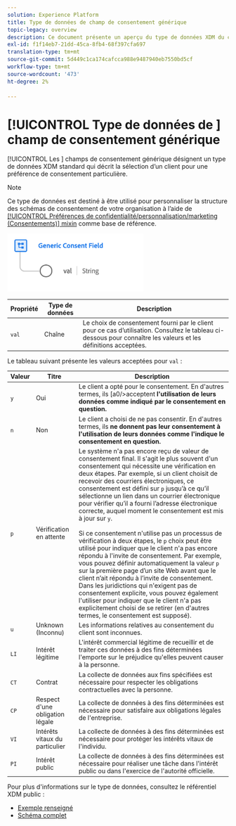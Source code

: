 ```yaml
---
solution: Experience Platform
title: Type de données de champ de consentement générique
topic-legacy: overview
description: Ce document présente un aperçu du type de données XDM du champ de consentement générique.
exl-id: f1f14eb7-21dd-45ca-8fb4-68f397cfa697
translation-type: tm+mt
source-git-commit: 5d449c1ca174cafcca988e9487940eb7550bd5cf
workflow-type: tm+mt
source-wordcount: '473'
ht-degree: 2%

---
```


# [!UICONTROL Type de données de ] champ de consentement générique

[!UICONTROL Les ] champs de consentement générique désignent un type de données XDM standard qui décrit la sélection d’un client pour une préférence de consentement particulière.

>[!NOTE]
>
>Ce type de données est destiné à être utilisé pour personnaliser la structure des schémas de consentement de votre organisation à l’aide de [[!UICONTROL Préférences de confidentialité/personnalisation/marketing (Consentements)] mixin](../mixins/profile/consents.md) comme base de référence.

![](../images/data-types/consent-field.png)

| Propriété | Type de données | Description |
| --- | --- | --- |
| `val` | Chaîne | Le choix de consentement fourni par le client pour ce cas d’utilisation. Consultez le tableau ci-dessous pour connaître les valeurs et les définitions acceptées. |

Le tableau suivant présente les valeurs acceptées pour `val` :

| Valeur | Titre | Description |
| --- | --- | --- |
| `y` | Oui | Le client a opté pour le consentement. En d&#39;autres termes, ils [a0/>acceptent **l&#39;utilisation de leurs données comme indiqué par le consentement en question.** |
| `n` | Non | Le client a choisi de ne pas consentir. En d&#39;autres termes, ils **ne donnent pas leur consentement à l&#39;utilisation de leurs données comme l&#39;indique le consentement en question.** |
| `p` | Vérification en attente | Le système n&#39;a pas encore reçu de valeur de consentement final. Il s&#39;agit le plus souvent d&#39;un consentement qui nécessite une vérification en deux étapes. Par exemple, si un client choisit de recevoir des courriers électroniques, ce consentement est défini sur `p` jusqu’à ce qu’il sélectionne un lien dans un courrier électronique pour vérifier qu’il a fourni l’adresse électronique correcte, auquel moment le consentement est mis à jour sur `y`.<br><br>Si ce consentement n&#39;utilise pas un processus de vérification à deux étapes, le  `p` choix peut être utilisé pour indiquer que le client n&#39;a pas encore répondu à l&#39;invite de consentement. Par exemple, vous pouvez définir automatiquement la valeur `p` sur la première page d’un site Web avant que le client n’ait répondu à l’invite de consentement. Dans les juridictions qui n&#39;exigent pas de consentement explicite, vous pouvez également l&#39;utiliser pour indiquer que le client n&#39;a pas explicitement choisi de se retirer (en d&#39;autres termes, le consentement est supposé). |
| `u` | Unknown (Inconnu) | Les informations relatives au consentement du client sont inconnues. |
| `LI` | Intérêt légitime | L&#39;intérêt commercial légitime de recueillir et de traiter ces données à des fins déterminées l&#39;emporte sur le préjudice qu&#39;elles peuvent causer à la personne. |
| `CT` | Contrat | La collecte de données aux fins spécifiées est nécessaire pour respecter les obligations contractuelles avec la personne. |
| `CP` | Respect d&#39;une obligation légale | La collecte de données à des fins déterminées est nécessaire pour satisfaire aux obligations légales de l&#39;entreprise. |
| `VI` | Intérêts vitaux du particulier | La collecte de données à des fins déterminées est nécessaire pour protéger les intérêts vitaux de l&#39;individu. |
| `PI` | Intérêt public | La collecte de données à des fins déterminées est nécessaire pour réaliser une tâche dans l&#39;intérêt public ou dans l&#39;exercice de l&#39;autorité officielle. |

Pour plus d&#39;informations sur le type de données, consultez le référentiel XDM public :

* [Exemple renseigné](https://github.com/adobe/xdm/blob/master/components/datatypes/consent/consent-field.example.1.json)
* [Schéma complet](https://github.com/adobe/xdm/blob/master/components/datatypes/consent/consent-field.schema.json)
